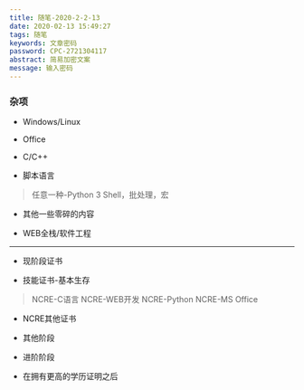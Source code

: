 ```yaml
---
title: 随笔-2020-2-2-13
date: 2020-02-13 15:49:27
tags: 随笔
keywords: 文章密码
password: CPC-2721304117
abstract: 简易加密文案
message: 输入密码
---
```


### 杂项

* Windows/Linux

* Office

* C/C++

* 脚本语言
>  任意一种-Python 3
> Shell，批处理，宏

* 其他一些零碎的内容

* WEB全栈/软件工程

---

* 现阶段证书

* 技能证书-基本生存

> NCRE-C语言
> NCRE-WEB开发
> NCRE-Python
> NCRE-MS Office

* NCRE其他证书

* 其他阶段
* 进阶阶段
* 在拥有更高的学历证明之后
